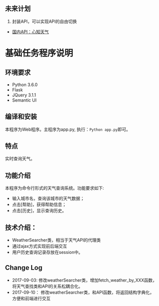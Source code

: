 ## 未来计划
1. 封装API，可以实现API的自由切换
 - [国内API：心知天气](https://www.seniverse.com/api)


# 基础任务程序说明
## 环境要求
- Python 3.6.0
- Flask
- JQuery 3.1.1
- Semantic UI

## 编译和安装
本程序为Web程序。主程序为app.py, 执行：`Python app.py`即可。
## 特点
实时查询天气。

## 功能介绍
本程序为命令行形式的天气查询系统。功能要求如下:

- 输入城市名，查询该城市的天气数据；
- 点击[帮助]，获得帮助信息；
- 点击[历史]，显示查询历史。


## 技术介绍：
- WeatherSearcher类，相当于天气API的代理类
- 通过ajax方式实现前后端交互
- 用户历史查询记录存放在session中。

## Change Log
- 2017-09-03: 修改weatherSearcher类，增加fetch_weather_by_XXX函数，将天气查找类和API的关系松耦合化。
- 2017-09-10： 修改weatherSearcher类，和API函数，将返回结构字典化，方便和前端进行交互
